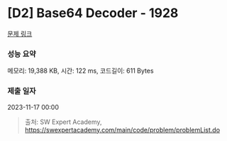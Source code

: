 # [D2] Base64 Decoder - 1928 

[문제 링크](https://swexpertacademy.com/main/code/problem/problemDetail.do?contestProbId=AV5PR4DKAG0DFAUq) 

### 성능 요약

메모리: 19,388 KB, 시간: 122 ms, 코드길이: 611 Bytes

### 제출 일자

2023-11-17 00:00



> 출처: SW Expert Academy, https://swexpertacademy.com/main/code/problem/problemList.do
